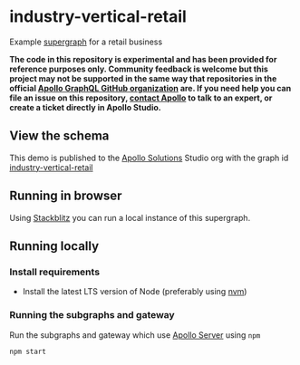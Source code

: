 # industry-vertical-retail

Example [supergraph](https://www.apollographql.com/docs/federation) for a retail business

**The code in this repository is experimental and has been provided for reference purposes only. Community feedback is welcome but this project may not be supported in the same way that repositories in the official [Apollo GraphQL GitHub organization](https://github.com/apollographql) are. If you need help you can file an issue on this repository, [contact Apollo](https://www.apollographql.com/contact-sales) to talk to an expert, or create a ticket directly in Apollo Studio.**

## View the schema

This demo is published to the [Apollo Solutions](https://studio.apollographql.com/org/apollo-solutions/graphs) Studio org with the graph id [industry-vertical-retail](https://studio.apollographql.com/graph/industry-vertical-retail/home?variant=test)

## Running in browser

Using [Stackblitz](stackblitz.com/github/apollosolutions/industry-vertical-retail) you can run a local instance of this supergraph.

## Running locally

### Install requirements
* Install the latest LTS version of Node (preferably using [nvm](https://github.com/nvm-sh/nvm))

### Running the subgraphs and gateway

Run the subgraphs and gateway which use [Apollo Server](https://www.apollographql.com/docs/apollo-server/) using `npm`

```shell
npm start
```
